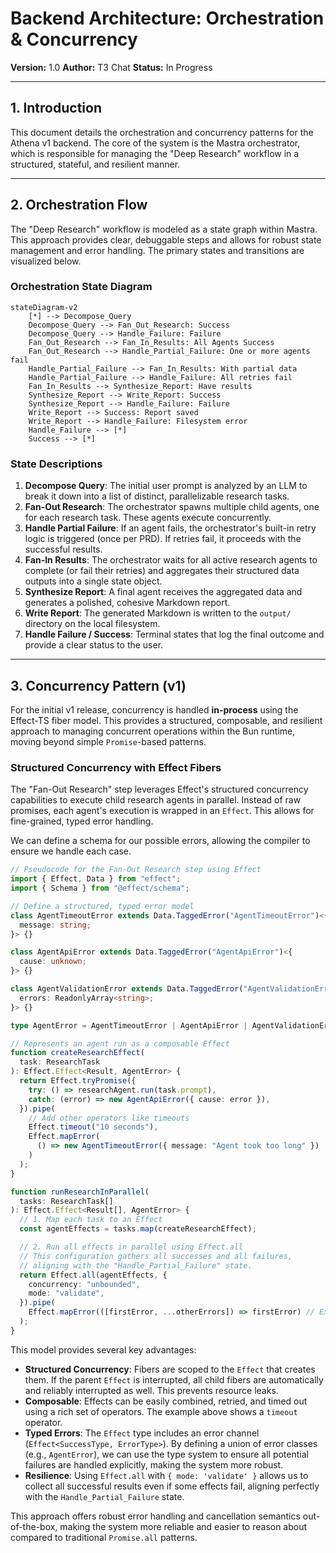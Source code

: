# Backend Architecture: Orchestration & Concurrency

**Version:** 1.0
**Author:** T3 Chat
**Status:** In Progress

---

## 1. Introduction

This document details the orchestration and concurrency patterns for the Athena v1 backend. The core of the system is the Mastra orchestrator, which is responsible for managing the "Deep Research" workflow in a structured, stateful, and resilient manner.

---

## 2. Orchestration Flow

The "Deep Research" workflow is modeled as a state graph within Mastra. This approach provides clear, debuggable steps and allows for robust state management and error handling. The primary states and transitions are visualized below.

### Orchestration State Diagram

```mermaid
stateDiagram-v2
    [*] --> Decompose_Query
    Decompose_Query --> Fan_Out_Research: Success
    Decompose_Query --> Handle_Failure: Failure
    Fan_Out_Research --> Fan_In_Results: All Agents Success
    Fan_Out_Research --> Handle_Partial_Failure: One or more agents fail
    Handle_Partial_Failure --> Fan_In_Results: With partial data
    Handle_Partial_Failure --> Handle_Failure: All retries fail
    Fan_In_Results --> Synthesize_Report: Have results
    Synthesize_Report --> Write_Report: Success
    Synthesize_Report --> Handle_Failure: Failure
    Write_Report --> Success: Report saved
    Write_Report --> Handle_Failure: Filesystem error
    Handle_Failure --> [*]
    Success --> [*]
```

### State Descriptions

1.  **Decompose Query**: The initial user prompt is analyzed by an LLM to break it down into a list of distinct, parallelizable research tasks.
2.  **Fan-Out Research**: The orchestrator spawns multiple child agents, one for each research task. These agents execute concurrently.
3.  **Handle Partial Failure**: If an agent fails, the orchestrator's built-in retry logic is triggered (once per PRD). If retries fail, it proceeds with the successful results.
4.  **Fan-In Results**: The orchestrator waits for all active research agents to complete (or fail their retries) and aggregates their structured data outputs into a single state object.
5.  **Synthesize Report**: A final agent receives the aggregated data and generates a polished, cohesive Markdown report.
6.  **Write Report**: The generated Markdown is written to the `output/` directory on the local filesystem.
7.  **Handle Failure / Success**: Terminal states that log the final outcome and provide a clear status to the user.

---

## 3. Concurrency Pattern (v1)

For the initial v1 release, concurrency is handled **in-process** using the Effect-TS fiber model. This provides a structured, composable, and resilient approach to managing concurrent operations within the Bun runtime, moving beyond simple `Promise`-based patterns.

### Structured Concurrency with Effect Fibers

The "Fan-Out Research" step leverages Effect's structured concurrency capabilities to execute child research agents in parallel. Instead of raw promises, each agent's execution is wrapped in an `Effect`. This allows for fine-grained, typed error handling.

We can define a schema for our possible errors, allowing the compiler to ensure we handle each case.

```typescript
// Pseudocode for the Fan-Out Research step using Effect
import { Effect, Data } from "effect";
import { Schema } from "@effect/schema";

// Define a structured, typed error model
class AgentTimeoutError extends Data.TaggedError("AgentTimeoutError")<{
  message: string;
}> {}

class AgentApiError extends Data.TaggedError("AgentApiError")<{
  cause: unknown;
}> {}

class AgentValidationError extends Data.TaggedError("AgentValidationError")<{
  errors: ReadonlyArray<string>;
}> {}

type AgentError = AgentTimeoutError | AgentApiError | AgentValidationError;

// Represents an agent run as a composable Effect
function createResearchEffect(
  task: ResearchTask
): Effect.Effect<Result, AgentError> {
  return Effect.tryPromise({
    try: () => researchAgent.run(task.prompt),
    catch: (error) => new AgentApiError({ cause: error }),
  }).pipe(
    // Add other operators like timeouts
    Effect.timeout("10 seconds"),
    Effect.mapError(
      () => new AgentTimeoutError({ message: "Agent took too long" })
    )
  );
}

function runResearchInParallel(
  tasks: ResearchTask[]
): Effect.Effect<Result[], AgentError> {
  // 1. Map each task to an Effect
  const agentEffects = tasks.map(createResearchEffect);

  // 2. Run all effects in parallel using Effect.all
  // This configuration gathers all successes and all failures,
  // aligning with the "Handle_Partial_Failure" state.
  return Effect.all(agentEffects, {
    concurrency: "unbounded",
    mode: "validate",
  }).pipe(
    Effect.mapError(([firstError, ...otherErrors]) => firstError) // Example: just forward the first error
  );
}
```

This model provides several key advantages:

- **Structured Concurrency**: Fibers are scoped to the `Effect` that creates them. If the parent `Effect` is interrupted, all child fibers are automatically and reliably interrupted as well. This prevents resource leaks.
- **Composable**: Effects can be easily combined, retried, and timed out using a rich set of operators. The example above shows a `timeout` operator.
- **Typed Errors**: The `Effect` type includes an error channel (`Effect<SuccessType, ErrorType>`). By defining a union of error classes (e.g., `AgentError`), we can use the type system to ensure all potential failures are handled explicitly, making the system more robust.
- **Resilience**: Using `Effect.all` with `{ mode: 'validate' }` allows us to collect all successful results even if some effects fail, aligning perfectly with the `Handle_Partial_Failure` state.

This approach offers robust error handling and cancellation semantics out-of-the-box, making the system more reliable and easier to reason about compared to traditional `Promise.all` patterns.
